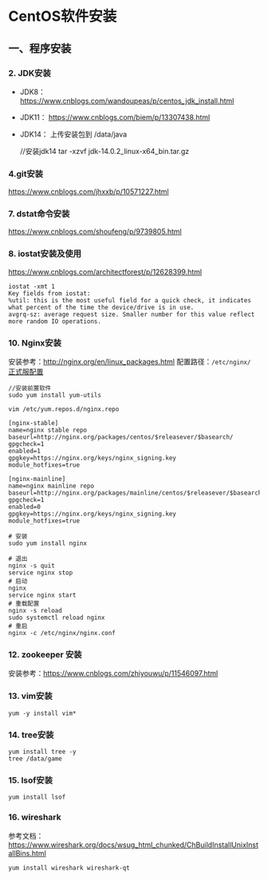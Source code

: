 # CentOS软件安装

## 一、程序安装




### 2. JDK安装
* JDK8：
https://www.cnblogs.com/wandoupeas/p/centos_jdk_install.html

* JDK11：
https://www.cnblogs.com/biem/p/13307438.html

* JDK14：
上传安装包到 /data/java


    //安装jdk14
    tar -xzvf jdk-14.0.2_linux-x64_bin.tar.gz



### 4.git安装

https://www.cnblogs.com/jhxxb/p/10571227.html


    

### 7. dstat命令安装

https://www.cnblogs.com/shoufeng/p/9739805.html

### 8. iostat安装及使用
   https://www.cnblogs.com/architectforest/p/12628399.html


    iostat -xmt 1
    Key fields from iostat:
    %util: this is the most useful field for a quick check, it indicates what percent of the time the device/drive is in use.
    avgrq-sz: average request size. Smaller number for this value reflect more random IO operations.



### 10. Nginx安装
安装参考：http://nginx.org/en/linux_packages.html
    配置路径：`/etc/nginx/`
    [正式服配置](nginx/aws/正式服nginx配置.md)

    //安装前置软件
    sudo yum install yum-utils

    vim /etc/yum.repos.d/nginx.repo

    [nginx-stable]
    name=nginx stable repo
    baseurl=http://nginx.org/packages/centos/$releasever/$basearch/
    gpgcheck=1
    enabled=1
    gpgkey=https://nginx.org/keys/nginx_signing.key
    module_hotfixes=true

    [nginx-mainline]
    name=nginx mainline repo
    baseurl=http://nginx.org/packages/mainline/centos/$releasever/$basearch/
    gpgcheck=1
    enabled=0
    gpgkey=https://nginx.org/keys/nginx_signing.key
    module_hotfixes=true

    # 安装
    sudo yum install nginx

    # 退出
    nginx -s quit
    service nginx stop
    # 启动
    nginx
    service nginx start
    # 重载配置
    nginx -s reload
    sudo systemctl reload nginx
    # 重启
    nginx -c /etc/nginx/nginx.conf
    
    



### 12. zookeeper 安装
安装参考：https://www.cnblogs.com/zhiyouwu/p/11546097.html

### 13. vim安装
    yum -y install vim*

### 14. tree安装
    yum install tree -y
    tree /data/game

### 15. lsof安装
    yum install lsof

### 16. wireshark 
参考文档：https://www.wireshark.org/docs/wsug_html_chunked/ChBuildInstallUnixInstallBins.html

    yum install wireshark wireshark-qt



